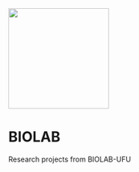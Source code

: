 <img src="http://www.biolab.eletrica.ufu.br/Images/Recursos/Logos/newLogoBioLab_NameLong_Eng.png" width="200">

# BIOLAB

Research projects from BIOLAB-UFU
